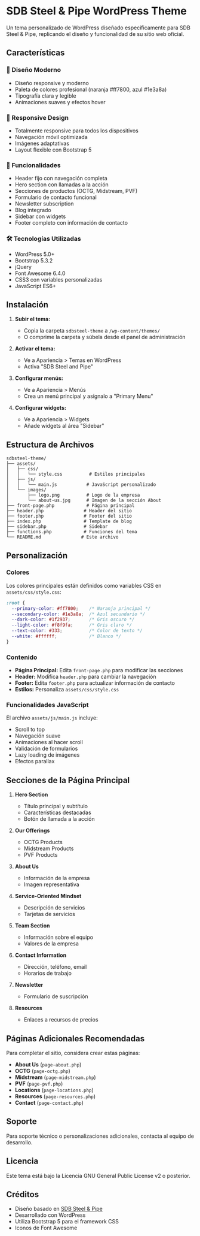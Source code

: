 # SDB Steel & Pipe WordPress Theme

Un tema personalizado de WordPress diseñado específicamente para SDB Steel & Pipe, replicando el diseño y funcionalidad de su sitio web oficial.

## Características

### 🎨 Diseño Moderno
- Diseño responsive y moderno
- Paleta de colores profesional (naranja #ff7800, azul #1e3a8a)
- Tipografía clara y legible
- Animaciones suaves y efectos hover

### 📱 Responsive Design
- Totalmente responsive para todos los dispositivos
- Navegación móvil optimizada
- Imágenes adaptativas
- Layout flexible con Bootstrap 5

### 🚀 Funcionalidades
- Header fijo con navegación completa
- Hero section con llamadas a la acción
- Secciones de productos (OCTG, Midstream, PVF)
- Formulario de contacto funcional
- Newsletter subscription
- Blog integrado
- Sidebar con widgets
- Footer completo con información de contacto

### 🛠️ Tecnologías Utilizadas
- WordPress 5.0+
- Bootstrap 5.3.2
- jQuery
- Font Awesome 6.4.0
- CSS3 con variables personalizadas
- JavaScript ES6+

## Instalación

1. **Subir el tema:**
   - Copia la carpeta `sdbsteel-theme` a `/wp-content/themes/`
   - O comprime la carpeta y súbela desde el panel de administración

2. **Activar el tema:**
   - Ve a Apariencia > Temas en WordPress
   - Activa "SDB Steel and Pipe"

3. **Configurar menús:**
   - Ve a Apariencia > Menús
   - Crea un menú principal y asígnalo a "Primary Menu"

4. **Configurar widgets:**
   - Ve a Apariencia > Widgets
   - Añade widgets al área "Sidebar"

## Estructura de Archivos

```
sdbsteel-theme/
├── assets/
│   ├── css/
│   │   └── style.css          # Estilos principales
│   ├── js/
│   │   └── main.js           # JavaScript personalizado
│   └── images/
│       ├── logo.png          # Logo de la empresa
│       └── about-us.jpg      # Imagen de la sección About
├── front-page.php            # Página principal
├── header.php               # Header del sitio
├── footer.php               # Footer del sitio
├── index.php                # Template de blog
├── sidebar.php              # Sidebar
├── functions.php            # Funciones del tema
└── README.md               # Este archivo
```

## Personalización

### Colores
Los colores principales están definidos como variables CSS en `assets/css/style.css`:

```css
:root {
  --primary-color: #ff7800;    /* Naranja principal */
  --secondary-color: #1e3a8a;  /* Azul secundario */
  --dark-color: #1f2937;       /* Gris oscuro */
  --light-color: #f8f9fa;      /* Gris claro */
  --text-color: #333;          /* Color de texto */
  --white: #ffffff;            /* Blanco */
}
```

### Contenido
- **Página Principal:** Edita `front-page.php` para modificar las secciones
- **Header:** Modifica `header.php` para cambiar la navegación
- **Footer:** Edita `footer.php` para actualizar información de contacto
- **Estilos:** Personaliza `assets/css/style.css`

### Funcionalidades JavaScript
El archivo `assets/js/main.js` incluye:
- Scroll to top
- Navegación suave
- Animaciones al hacer scroll
- Validación de formularios
- Lazy loading de imágenes
- Efectos parallax

## Secciones de la Página Principal

1. **Hero Section**
   - Título principal y subtítulo
   - Características destacadas
   - Botón de llamada a la acción

2. **Our Offerings**
   - OCTG Products
   - Midstream Products
   - PVF Products

3. **About Us**
   - Información de la empresa
   - Imagen representativa

4. **Service-Oriented Mindset**
   - Descripción de servicios
   - Tarjetas de servicios

5. **Team Section**
   - Información sobre el equipo
   - Valores de la empresa

6. **Contact Information**
   - Dirección, teléfono, email
   - Horarios de trabajo

7. **Newsletter**
   - Formulario de suscripción

8. **Resources**
   - Enlaces a recursos de precios

## Páginas Adicionales Recomendadas

Para completar el sitio, considera crear estas páginas:

- **About Us** (`page-about.php`)
- **OCTG** (`page-octg.php`)
- **Midstream** (`page-midstream.php`)
- **PVF** (`page-pvf.php`)
- **Locations** (`page-locations.php`)
- **Resources** (`page-resources.php`)
- **Contact** (`page-contact.php`)

## Soporte

Para soporte técnico o personalizaciones adicionales, contacta al equipo de desarrollo.

## Licencia

Este tema está bajo la Licencia GNU General Public License v2 o posterior.

## Créditos

- Diseño basado en [SDB Steel & Pipe](https://sdbsteelandpipe.com)
- Desarrollado con WordPress
- Utiliza Bootstrap 5 para el framework CSS
- Iconos de Font Awesome 